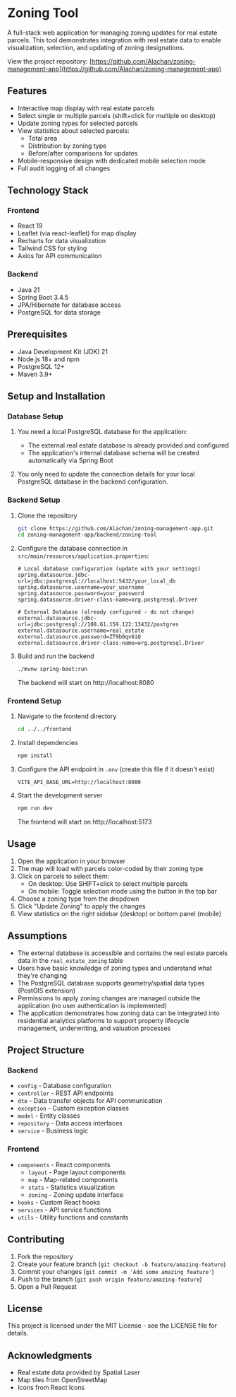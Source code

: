 # Zoning Tool

A full-stack web application for managing zoning updates for real estate parcels. This tool demonstrates integration with real estate data to enable visualization, selection, and updating of zoning designations.

View the project repository: [https://github.com/Alachan/zoning-management-app](https://github.com/Alachan/zoning-management-app)

## Features

- Interactive map display with real estate parcels
- Select single or multiple parcels (shift+click for multiple on desktop)
- Update zoning types for selected parcels
- View statistics about selected parcels:
  - Total area
  - Distribution by zoning type
  - Before/after comparisons for updates
- Mobile-responsive design with dedicated mobile selection mode
- Full audit logging of all changes

## Technology Stack

### Frontend
- React 19
- Leaflet (via react-leaflet) for map display
- Recharts for data visualization
- Tailwind CSS for styling
- Axios for API communication

### Backend
- Java 21
- Spring Boot 3.4.5
- JPA/Hibernate for database access
- PostgreSQL for data storage

## Prerequisites

- Java Development Kit (JDK) 21
- Node.js 18+ and npm
- PostgreSQL 12+
- Maven 3.9+

## Setup and Installation

### Database Setup

1. You need a local PostgreSQL database for the application:
   - The external real estate database is already provided and configured
   - The application's internal database schema will be created automatically via Spring Boot

2. You only need to update the connection details for your local PostgreSQL database in the backend configuration.

### Backend Setup

1. Clone the repository
   ```bash
   git clone https://github.com/Alachan/zoning-management-app.git
   cd zoning-management-app/backend/zoning-tool
   ```

2. Configure the database connection in `src/main/resources/application.properties`:
   ```properties
   # Local database configuration (update with your settings)
   spring.datasource.jdbc-url=jdbc:postgresql://localhost:5432/your_local_db
   spring.datasource.username=your_username
   spring.datasource.password=your_password
   spring.datasource.driver-class-name=org.postgresql.Driver

   # External Database (already configured - do not change)
   external.datasource.jdbc-url=jdbc:postgresql://108.61.159.122:13432/postgres
   external.datasource.username=real_estate
   external.datasource.password=ZT9b0qv6iQ
   external.datasource.driver-class-name=org.postgresql.Driver
   ```

3. Build and run the backend
   ```bash
   ./mvnw spring-boot:run
   ```
   The backend will start on http://localhost:8080

### Frontend Setup

1. Navigate to the frontend directory
   ```bash
   cd ../../frontend
   ```

2. Install dependencies
   ```bash
   npm install
   ```

3. Configure the API endpoint in `.env` (create this file if it doesn't exist)
   ```
   VITE_API_BASE_URL=http://localhost:8080
   ```

4. Start the development server
   ```bash
   npm run dev
   ```
   The frontend will start on http://localhost:5173

## Usage

1. Open the application in your browser
2. The map will load with parcels color-coded by their zoning type
3. Click on parcels to select them:
   - On desktop: Use SHIFT+click to select multiple parcels
   - On mobile: Toggle selection mode using the button in the top bar
4. Choose a zoning type from the dropdown
5. Click "Update Zoning" to apply the changes
6. View statistics on the right sidebar (desktop) or bottom panel (mobile)

## Assumptions

- The external database is accessible and contains the real estate parcels data in the `real_estate_zoning` table
- Users have basic knowledge of zoning types and understand what they're changing
- The PostgreSQL database supports geometry/spatial data types (PostGIS extension)
- Permissions to apply zoning changes are managed outside the application (no user authentication is implemented)
- The application demonstrates how zoning data can be integrated into residential analytics platforms to support property lifecycle management, underwriting, and valuation processes

## Project Structure

### Backend

- `config` - Database configuration
- `controller` - REST API endpoints
- `dto` - Data transfer objects for API communication
- `exception` - Custom exception classes
- `model` - Entity classes
- `repository` - Data access interfaces
- `service` - Business logic

### Frontend

- `components` - React components
  - `layout` - Page layout components
  - `map` - Map-related components
  - `stats` - Statistics visualization
  - `zoning` - Zoning update interface
- `hooks` - Custom React hooks
- `services` - API service functions
- `utils` - Utility functions and constants

## Contributing

1. Fork the repository
2. Create your feature branch (`git checkout -b feature/amazing-feature`)
3. Commit your changes (`git commit -m 'Add some amazing feature'`)
4. Push to the branch (`git push origin feature/amazing-feature`)
5. Open a Pull Request

## License

This project is licensed under the MIT License - see the LICENSE file for details.

## Acknowledgments

- Real estate data provided by Spatial Laser
- Map tiles from OpenStreetMap
- Icons from React Icons
